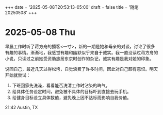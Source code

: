 +++
date = '2025-05-08T20:53:13-05:00'
draft = false
title = '随笔20250508'
+++

# 2025-05-08 Thu  

早晨工作时听了蒋方舟的播客<一寸>，新的一期是她和母亲的对谈，讨论了很多有趣的事情。渐渐地，我感觉有趣和幽默似乎来自于诚实。我一直没读过蒋方舟的小说，只读过之前她受资助旅居东京时创作的杂记，诚实有趣是我对她的印象。  

说回自己，最近几天过得松垮，自觉浪费了许多时间，因此对自己颇有怨恨。明天开始就尝试：
1. 下班回家先洗澡，看看能否洗清工作时沾染的晦气。
2. 给具体任务设定时间，避免被不具体的目标吓到直接去玩手机。
3. 给健身目标设立具体数值，避免晚上因不达标而影响自我价值。  

21:42 Austin, TX